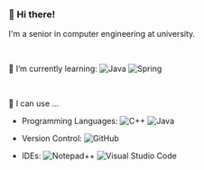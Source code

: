 ### 👋 Hi there!
I'm a senior in computer engineering at university.

</br>

🌱 I’m currently learning: 
![Java](https://img.shields.io/badge/java-%23ED8B00.svg?style=for-the-badge&logo=java&logoColor=white)
![Spring](https://img.shields.io/badge/spring-%236DB33F.svg?style=for-the-badge&logo=spring&logoColor=white)

</br>

💼 I can use ...

- Programming Languages: ![C++](https://img.shields.io/badge/c++-%2300599C.svg?style=for-the-badge&logo=c%2B%2B&logoColor=white)
![Java](https://img.shields.io/badge/java-%23ED8B00.svg?style=for-the-badge&logo=java&logoColor=white)

- Version Control: ![GitHub](https://img.shields.io/badge/github-%23121011.svg?style=for-the-badge&logo=github&logoColor=white)

- IDEs: ![Notepad++](https://img.shields.io/badge/Notepad++-90E59A.svg?style=for-the-badge&logo=notepad%2B%2B&logoColor=black)
![Visual Studio Code](https://img.shields.io/badge/Visual%20Studio%20Code-0078d7.svg?style=for-the-badge&logo=visual-studio-code&logoColor=white)


<!--
마크다운 배지: https://github.com/Ileriayo/markdown-badges

![pyh-dotcom's github stats](https://github-readme-stats.vercel.app/api?username=pyh-dotcom&show_icons=true&count_private=false)
[![pyh-dotcom's github stats](https://github-readme-stats.vercel.app/api/top-langs/?username=pyh-dotcom&show_icons=true&hide_border=false&title_color=004386&icon_color=004386&layout=compact)](https://github.com/pyh-dotcom)
-->



<!--
**pyh-dotcom/pyh-dotcom** is a ✨ _special_ ✨ repository because its `README.md` (this file) appears on your GitHub profile.

Here are some ideas to get you started:

- 🔭 I’m currently working on ...
- 🌱 I’m currently learning ...
- 👯 I’m looking to collaborate on ...
- 🤔 I’m looking for help with ...
- 💬 Ask me about ...
- 📫 How to reach me: ...
- 😄 Pronouns: ...
- ⚡ Fun fact: ...
-->
